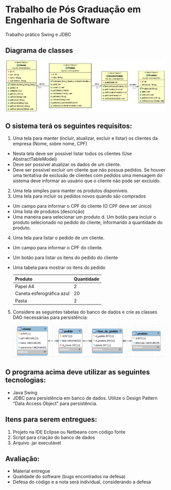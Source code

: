 # Trabalho de Pós Graduação em Engenharia de Software

Trabalho prático Swing e JDBC

## Diagrama de classes

![Diagrama de Classes](diagrama_de_classes.png)


## O sistema terá os seguintes requisitos:

1. Uma tela para manter (incluir, atualizar, excluir e listar) os clientes da empresa (Nome, sobre nome, CPF)
  - Nesta tela deve ser possível listar todos os clientes (Use AbstractTableModel)
  - Deve ser possível atualizar os dados de um cliente.
  - Deve ser possível excluir um cliente que não possua pedidos. Se houver uma tentativa de exclusão de clientes com pedidos uma mensagem do sistema deve informar ao usuário que o cliente não pode ser excluído.
2. Uma tela simples para manter os produtos disponíveis.
3. Uma tela para incluir os pedidos novos quando são comprados
  - Um campo para informar o CPF do cliente (O CPF deve ser único)
  - Uma lista de produtos (descrição)
  - Uma maneira para selecionar um produto
d. Um botão para incluir o produto selecionado no pedido do cliente, informando a quantidade do produto.
4. Uma tela para listar o pedido de um cliente.
  - Um campo para informar o CPF do cliente.
  - Um botão para listar os itens do pedido do cliente
  - Uma tabela para mostrar os itens do pedido

    |Produto                  |Quantidade|
    | ----------------------- | -------- |
    |Papel A4                 |2         |
    |Caneta esferográfica azul|20        |
    |Pasta                    |2         |

5. Considere as seguintes tabelas do banco de dados e crie as classes DAO necessárias para persistência:

    ![Tabelas MySQL](tabelas_mysql.png)


## O programa acima deve utilizar as seguintes tecnologias:

  - Java Swing
  - JDBC para persistência em banco de dados. Utilize o Design Pattern “Data Access Object” para persistência.


## Itens para serem entregues:

1. Projeto na IDE Eclipse ou Netbeans com código fonte
2. Script para criação do banco de dados
3. Arquivo .jar executável


## Avaliação:

 - Material entregue
 - Qualidade do software (bugs encontrados na defesa)
 - Defesa do código e a nota será individual, considerando a defesa
